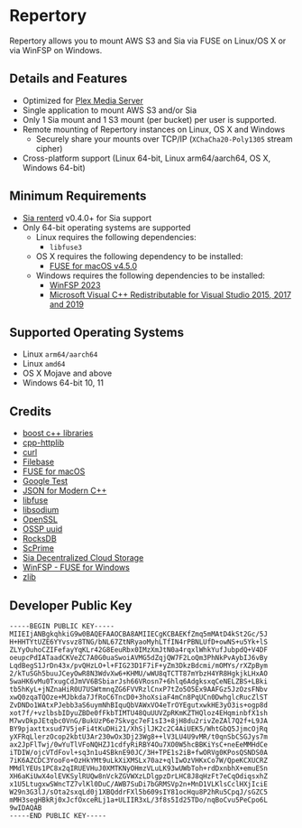 # Repertory

Repertory allows you to mount AWS S3 and Sia via FUSE on Linux/OS X or via WinFSP
on Windows.

## Details and Features

* Optimized for [Plex Media Server](https://www.plex.tv/)
* Single application to mount AWS S3 and/or Sia
* Only 1 Sia mount and 1 S3 mount (per bucket) per user is supported.
* Remote mounting of Repertory instances on Linux, OS X and Windows
  * Securely share your mounts over TCP/IP (`XChaCha20-Poly1305` stream cipher)
* Cross-platform support (Linux 64-bit, Linux arm64/aarch64, OS X, Windows 64-bit)

## Minimum Requirements

* [Sia renterd](https://github.com/SiaFoundation/renterd/releases) v0.4.0+ for Sia support
* Only 64-bit operating systems are supported
  * Linux requires the following dependencies:
    * `libfuse3`
  * OS X requires the following dependency to be installed:
    * [FUSE for macOS v4.5.0](https://github.com/osxfuse/osxfuse/releases/download/macfuse-4.5.0/macfuse-4.5.0.dmg)
  * Windows requires the following dependencies to be installed:
    * [WinFSP 2023](https://github.com/winfsp/winfsp/releases/download/v2.0/winfsp-2.0.23075.msi)
    * [Microsoft Visual C++ Redistributable for Visual Studio 2015, 2017 and 2019](https://aka.ms/vs/16/release/vc_redist.x64.exe)

## Supported Operating Systems

* Linux `arm64/aarch64`
* Linux `amd64`
* OS X Mojave and above
* Windows 64-bit 10, 11

## Credits

* [boost c++ libraries](https://www.boost.org/)
* [cpp-httplib](https://github.com/yhirose/cpp-httplib)
* [curl](https://curl.haxx.se/)
* [Filebase](https://filebase.com/)
* [FUSE for macOS](https://osxfuse.github.io/)
* [Google Test](https://github.com/google/googletest)
* [JSON for Modern C++](https://github.com/nlohmann/json)
* [libfuse](https://github.com/libfuse/libfuse)
* [libsodium](https://doc.libsodium.org/)
* [OpenSSL](https://www.openssl.org/)
* [OSSP uuid](http://www.ossp.org/pkg/lib/uuid/)
* [RocksDB](https://rocksdb.org/)
* [ScPrime](https://scpri.me/)
* [Sia Decentralized Cloud Storage](https://sia.tech/)
* [WinFSP - FUSE for Windows](https://github.com/billziss-gh/winfsp)
* [zlib](https://zlib.net/)

## Developer Public Key

```text
-----BEGIN PUBLIC KEY-----
MIIEIjANBgkqhkiG9w0BAQEFAAOCBA8AMIIECgKCBAEKfZmq5mMAtD4kSt2Gc/5J
H+HHTYtUZE6YYvsvz8TNG/bNL67ZtNRyaoMyhLTfIN4rPBNLUfD+owNS+u5Yk+lS
ZLYyOuhoCZIFefayYqKLr42G8EeuRbx0IMzXmJtN0a4rqxlWhkYufJubpdQ+V4DF
oeupcPdIATaadCKVeZC7A0G0uaSwoiAVMG5dZqjQW7F2LoQm3PhNkPvAybIJ6vBy
LqdBegS1JrDn43x/pvQHzLO+l+FIG23D1F7iF+yZm3DkzBdcmi/mOMYs/rXZpBym
2/kTuSGh5buuJCeyOwR8N3WdvXw6+KHMU/wWU8qTCTT87mYbzH4YR8HgkjkLHxAO
5waHK6vMu0TxugCdJmVV6BSbiarJsh66VRosn7+6hlq6AdgksxqCeNELZBS+LBki
tb5hKyL+jNZnaHiR0U7USWtmnqZG6FVVRzlCnxP7tZo5O5Ex9AAFGz5JzOzsFNbv
xwQ0zqaTQOze+MJbkda7JfRoC6TncD0+3hoXsiaF4mCn8PqUCn0DwhglcRucZlST
ZvDNDo1WAtxPJebb3aS6uymNhBIquQbVAWxVO4eTrOYEgutxwkHE3yO3is+ogp8d
xot7f/+vzlbsbIDyuZBDe0fFkbTIMTU48QuUUVZpRKmKZTHQloz4EHqminbfX1sh
M7wvDkpJEtqbc0VnG/BukUzP6e7Skvgc7eF1sI3+8jH8du2rivZeZAl7Q2f+L9JA
BY9pjaxttxsud7V5jeFi4tKuDHi21/XhSjlJK2c2C4AiUEK5/WhtGbQ5JjmcOjRq
yXFRqLlerzOcop2kbtU3Ar230wOx3Dj23Wg8++lV3LU4U9vMR/t0qnSbCSGJys7m
ax2JpFlTwj/0wYuTlVFoNQHZJ1cdfyRiRBY4Ou7XO0W5hcBBKiYsC+neEeMMHdCe
iTDIW/ojcVTdFovl+sq3n1u4SBknE90JC/3H+TPE1s2iB+fwORVg0KPosQSNDS0A
7iK6AZCDC3YooFo+OzHkYMt9uLkXiXMSLx70az+qlIwOzVHKxCo7W/QpeKCXUCRZ
MMdlYEUs1PC8x2qIRUEVHuJ0XMTKNyOHmzVLuLK93wUWbToh+rdDxnbhX+emuESn
XH6aKiUwX4olEVKSylRUQw8nVckZGVWXzLDlgpzDrLHC8J8qHzFt7eCqOdiqsxhZ
x1U5LtugxwSWncTZ7vlKl0DuC/AWB7SuDi7bGRMSVp2n+MnD1VLKlsCclHXjIciE
W29n3G3lJ/sOta2sxqLd0j1XBQddrFXl5b609sIY81ocHqu8P2hRu5CpqJ/sGZC5
mMH3segHBkRj0xJcfOxceRLj1a+ULIIR3xL/3f8s5Id25TDo/nqBoCvu5PeCpo6L
9wIDAQAB
-----END PUBLIC KEY-----
```

